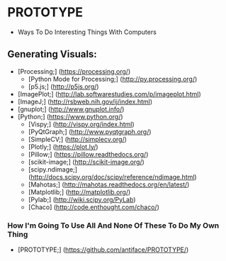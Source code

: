 # PROTOTYPE
* Ways To Do Interesting Things With Computers

## Generating Visuals:
* [Processing;] (https://processing.org/)
  * [Python Mode for Processing;] (http://py.processing.org/)
  * [p5.js;] (http://p5js.org/)
* [ImagePlot;] (http://lab.softwarestudies.com/p/imageplot.html)
* [ImageJ;] (http://rsbweb.nih.gov/ij/index.html)
* [gnuplot;] (http://www.gnuplot.info/)
* [Python;] (https://www.python.org/)
  * [Vispy;] (http://vispy.org/index.html)
  * [PyQtGraph;] (http://www.pyqtgraph.org/)
  * [SimpleCV;] (http://simplecv.org/)
  * [Plotly;] (https://plot.ly/)
  * [Pillow;] (https://pillow.readthedocs.org/)
  * [scikit-image;] (http://scikit-image.org/)
  * [scipy.ndimage;] (http://docs.scipy.org/doc/scipy/reference/ndimage.html)
  * [Mahotas;] (http://mahotas.readthedocs.org/en/latest/)
  * [Matplotlib;] (http://matplotlib.org/)
  * [Pylab;] (http://wiki.scipy.org/PyLab)
  * [Chaco] (http://code.enthought.com/chaco/)
  
### How I'm Going To Use All And None Of These To Do My Own Thing
* [PROTOTYPE;] (https://github.com/antiface/PROTOTYPE/)
